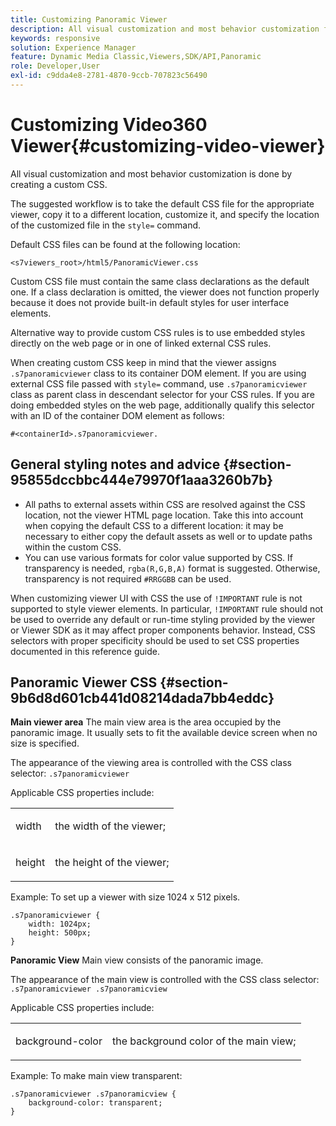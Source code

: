 ```yaml
---
title: Customizing Panoramic Viewer
description: All visual customization and most behavior customization for the Panoramic Viewer is done by creating a custom CSS.
keywords: responsive
solution: Experience Manager
feature: Dynamic Media Classic,Viewers,SDK/API,Panoramic
role: Developer,User
exl-id: c9dda4e8-2781-4870-9ccb-707823c56490
---
```

# Customizing Video360 Viewer{#customizing-video-viewer}

All visual customization and most behavior customization is done by creating a custom CSS.

The suggested workflow is to take the default CSS file for the appropriate viewer, copy it to a different location, customize it, and specify the location of the customized file in the `style=` command.

Default CSS files can be found at the following location:

`<s7viewers_root>/html5/PanoramicViewer.css`

Custom CSS file must contain the same class declarations as the default one. If a class declaration is omitted, the viewer does not function properly because it does not provide built-in default styles for user interface elements.

Alternative way to provide custom CSS rules is to use embedded styles directly on the web page or in one of linked external CSS rules.

When creating custom CSS keep in mind that the viewer assigns `.s7panoramicviewer` class to its container DOM element. If you are using external CSS file passed with `style=` command, use `.s7panoramicviewer` class as parent class in descendant selector for your CSS rules. If you are doing embedded styles on the web page, additionally qualify this selector with an ID of the container DOM element as follows: 

`#<containerId>.s7panoramicviewer.`


## General styling notes and advice {#section-95855dccbbc444e79970f1aaa3260b7b}

* All paths to external assets within CSS are resolved against the CSS location, not the viewer HTML page location. Take this into account when copying the default CSS to a different location: it may be necessary to either copy the default assets as well or to update paths within the custom CSS.
* You can use various formats for color value supported by CSS. If transparency is needed, `rgba(R,G,B,A)` format is suggested. Otherwise, transparency is not required `#RRGGBB` can be used.

When customizing viewer UI with CSS the use of `!IMPORTANT` rule is not supported to style viewer elements. In particular, `!IMPORTANT` rule should not be used to override any default or run-time styling provided by the viewer or Viewer SDK as it may affect proper components behavior. Instead, CSS selectors with proper specificity should be used to set CSS properties documented in this reference guide.

## Panoramic Viewer CSS {#section-9b6d8d601cb441d08214dada7bb4eddc}

**Main viewer area**
The main view area is the area occupied by the panoramic image.  It usually sets to fit the available device screen when no size is specified.

The appearance of the viewing area is controlled with the CSS class selector:
`.s7panoramicviewer`

Applicable CSS properties include:

<table id="table_panA68A403DB93A6D597461A573"> 
 <tbody> 
  <tr> 
   <td colname="col1"> <p> <span class="codeph"> width </span> </p> </td> 
   <td colname="col2"> <p> <span class="codeph"> the width of the viewer; </span> </p> </td> 
  </tr> 
  <tr> 
   <td colname="col1"> <p> <span class="codeph"> height </span> </p> </td> 
   <td colname="col2"> <p> <span class="codeph"> the height of the viewer; </span> </p> </td> 
  </tr> 
 </tbody> 
</table>

Example:
To set up a viewer with size 1024 x 512 pixels.
```
.s7panoramicviewer {
	width: 1024px;
	height: 500px;	
}
```

**Panoramic View**
Main view consists of the panoramic image. 

The appearance of the main view is controlled with the CSS class selector:
`.s7panoramicviewer .s7panoramicview`

Applicable CSS properties include:
<table id="table_pann68A403DB93A6D597461A573"> 
 <tbody> 
  <tr> 
   <td colname="col1"> <p> <span class="codeph"> background-color </span> </p> </td> 
   <td colname="col2"> <p> <span class="codeph"> the background color of the main view; </span> </p> </td> 
  </tr> 
 </tbody> 
</table>

Example:
To make main view transparent:
```
.s7panoramicviewer .s7panoramicview {
	background-color: transparent;
}
```
